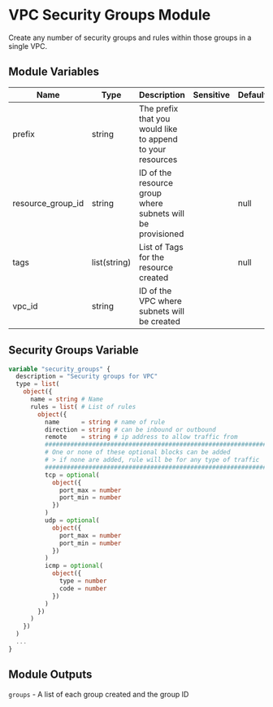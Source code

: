 # VPC Security Groups Module

Create any number of security groups and rules within those groups in a single VPC.

## Module Variables

Name                                | Type                                                        | Description                                                                                                       | Sensitive | Default
----------------------------------- | ----------------------------------------------------------- | ----------------------------------------------------------------------------------------------------------------- | --------- | ---------------------------------------------
prefix                              | string                                                      | The prefix that you would like to append to your resources                                                        |           | 
resource_group_id                   | string                                                      | ID of the resource group where subnets will be provisioned                                                        |           | null
tags                                | list(string)                                                | List of Tags for the resource created                                                                             |           | null
vpc_id                              | string                                                      | ID of the VPC where subnets will be created                                                                       |           | 

## Security Groups Variable 

```terraform
variable "security_groups" {
  description = "Security groups for VPC"
  type = list(
    object({
      name = string # Name
      rules = list( # List of rules
        object({
          name      = string # name of rule
          direction = string # can be inbound or outbound
          remote    = string # ip address to allow traffic from
          ##############################################################################
          # One or none of these optional blocks can be added
          # > if none are added, rule will be for any type of traffic
          ##############################################################################
          tcp = optional(
            object({
              port_max = number
              port_min = number
            })
          )
          udp = optional(
            object({
              port_max = number
              port_min = number
            })
          )
          icmp = optional(
            object({
              type = number
              code = number
            })
          )
        })
      )
    })
  )
  ...
}
```

## Module Outputs

`groups` - A list of each group created and the group ID